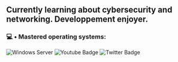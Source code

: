 ## Currently learning about cybersecurity and networking. Developpement enjoyer.

### 💻 • Mastered operating systems:

<div id="badges">
  <img src="http://www.w3.org/2000/svg" alt="Windows Server"/>
  <img src="https://img.shields.io/badge/YouTube-red?style=for-the-badge&logo=youtube&logoColor=white" alt="Youtube Badge"/>
  <img src="https://img.shields.io/badge/Twitter-blue?style=for-the-badge&logo=twitter&logoColor=white" alt="Twitter Badge"/>
</div>
